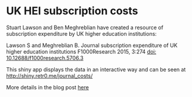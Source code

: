 # UK HEI subscription costs
Stuart Lawson and Ben Meghreblian have created a resource of subscription expenditure by UK higher education institutions:

Lawson S and Meghreblian B. Journal subscription expenditure of UK higher education institutions F1000Research 2015, 3:274 [doi: 10.12688/f1000research.5706.3](http://f1000research.com/articles/3-274/v3)

This shiny app displays the data in an interactive way and can be seen at http://shiny.retr0.me/journal_costs/

More details in the blog post [here](http://retr0.me/posts/2015/07/07/UK-HEI-journal-subscriptions.html)
